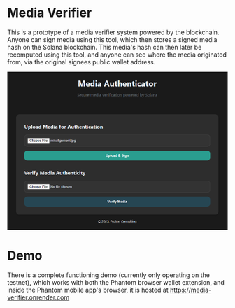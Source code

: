 # Media Verifier
This is a prototype of a media verifier system powered by the blockchain.
Anyone can sign media using this tool, which then stores a signed media hash on the Solana blockchain. This media's hash can then later be recomputed using this tool, and anyone can see where the media originated from, via the original signees public wallet address.

![alt-text](./imgs/demo1.jpg)

# Demo
There is a complete functioning demo (currently only operating on the testnet), which works with both the Phantom browser wallet extension, and inside the Phantom mobile app's browser, it is hosted at https://media-verifier.onrender.com
